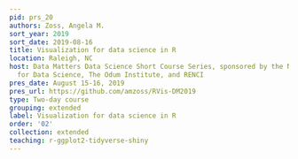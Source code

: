 ```yaml
---
pid: prs_20
authors: Zoss, Angela M.
sort_year: 2019
sort_date: 2019-08-16
title: Visualization for data science in R
location: Raleigh, NC
host: Data Matters Data Science Short Course Series, sponsored by the National Consortium
  for Data Science, The Odum Institute, and RENCI
pres_date: August 15-16, 2019
pres_url: https://github.com/amzoss/RVis-DM2019
type: Two-day course
grouping: extended
label: Visualization for data science in R
order: '02'
collection: extended
teaching: r-ggplot2-tidyverse-shiny
---
```

